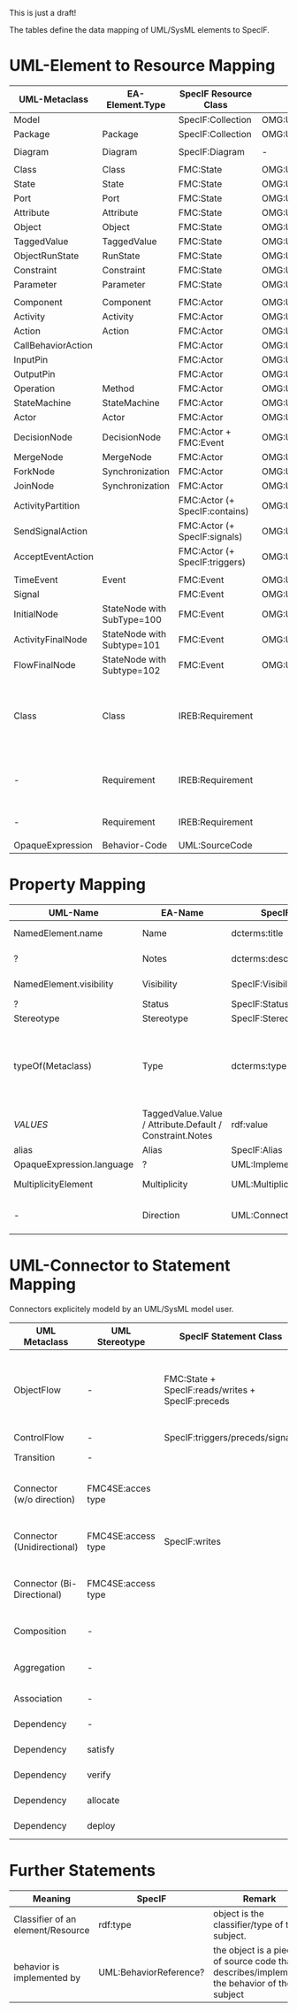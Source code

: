This is just a draft!

The tables define the data mapping of UML/SysML elements to SpecIF.

# UML-Element to Resource Mapping

|UML-Metaclass|EA-Element.Type|SpecIF Resource Class|dcterms:type|SpecIF:Stereotype|Remark|
|-|-|-|-|-|-|
|Model||SpecIF:Collection|OMG:UML:2.5.1:Model|
|Package|Package|SpecIF:Collection|OMG:UML:2.5.1:Package|
|||||
|Diagram|Diagram|SpecIF:Diagram|-|
|||||
|Class|Class|FMC:State|OMG:UML:2.5.1:Class|
|State|State|FMC:State|OMG:UML:2.5.1:State|
|Port|Port|FMC:State|OMG:UML:2.5.1:Port|
|Attribute|Attribute|FMC:State|OMG:UML:2.5.1:Attribute|
|Object|Object|FMC:State|OMG:UML:2.5.1:Object|
|TaggedValue|TaggedValue|FMC:State|OMG:UML:2.5.1:TaggedValue|
|ObjectRunState|RunState|FMC:State|OMG:UML:2.5.1:RunState|
|Constraint|Constraint|FMC:State|OMG:UML:2.5.1:Constraint|
|Parameter|Parameter|FMC:State|OMG:UML:2.5.1:Parameter|
||||||
|Component|Component|FMC:Actor|OMG:UML:2.5.1:Component|
|Activity|Activity|FMC:Actor|OMG:UML:2.5.1:Activity|
|Action|Action|FMC:Actor|OMG:UML:2.5.1:Action|
|CallBehaviorAction||FMC:Actor|OMG:UML:2.5.1:CallBehaviorAction|
|InputPin||FMC:Actor|OMG:UML:2.5.1:InputPin|
|OutputPin||FMC:Actor|OMG:UML:2.5.1:OutputPin|
|Operation|Method|FMC:Actor|OMG:UML:2.5.1:Operation|
|StateMachine|StateMachine|FMC:Actor|OMG:UML:2.5.1:StateMachine|
|Actor|Actor|FMC:Actor|OMG:UML:2.5.1:Actor|
|DecisionNode|DecisionNode|FMC:Actor + FMC:Event|OMG:UML:2.5.1:DecisionNode|
|MergeNode|MergeNode|FMC:Actor|OMG:UML:2.5.1:MegeNode|
|ForkNode|Synchronization|FMC:Actor|OMG:UML:2.5.1:ForkNode|
|JoinNode|Synchronization|FMC:Actor|OMG:UML:2.5.1:JoinNode|
|ActivityPartition||FMC:Actor (+ SpecIF:contains)|OMG:UML:2.5.1:ActivityPartition|
|SendSignalAction||FMC:Actor (+ SpecIF:signals)|OMG:UML:2.5.1:SendSignalAction|
|AcceptEventAction||FMC:Actor (+ SpecIF:triggers)|OMG:UML:2.5.1:AcceptEventAction|
|||||
|TimeEvent|Event|FMC:Event|OMG:UML:2.5.1:TimeEvent|
|Signal||FMC:Event|OMG:UML:2.5.1:Signal|
|InitialNode|StateNode with SubType=100|FMC:Event|OMG:UML:2.5.1:InitialNode|
|ActivityFinalNode|StateNode with Subtype=101|FMC:Event|OMG:UML:2.5.1:ActivityFinal|
|FlowFinalNode|StateNode with Subtype=102|FMC:Event|OMG:UML:2.5.1:FlowFinal|
|||||
|Class|Class|IREB:Requirement||requirement|The SysML requirement as defined by the SysML spec.|
|-|Requirement|IREB:Requirement||requirement|The SysML Requirement as represented in EA.|
|-|Requirement|IREB:Requirement|||EA Requirement|
|||||
|OpaqueExpression|Behavior-Code|UML:SourceCode||


# Property Mapping

|UML-Name|EA-Name|SpecIF-Property|Remark|
|-|-|-|-|
|NamedElement.name|Name|dcterms:title|The name of an UML element|
|?|Notes|dcterms:description|The element descriptional text.|
|NamedElement.visibility|Visibility|SpecIF:VisibilityKind|e.g. Public, Private, Protected, Package|
|?|Status|SpecIF:Status|The element status value.|
|Stereotype|Stereotype|SpecIF:Stereotype||
|typeOf(Metaclass)|Type|dcterms:type|e.g. OMG:UML:2.5.1:Constraint. To avoid define a SpecIF Resource type for each UML element, a type attribute is used instead of metaclass inheritance.|
|_VALUES_|TaggedValue.Value / Attribute.Default / Constraint.Notes |rdf:value|An (initial) value of an attribute, tagged value, object run state etc.|
|alias|Alias|SpecIF:Alias||
|OpaqueExpression.language|?|UML:ImplementationLanguage?|e.g. Java, C, C# etc.|
|MultiplicityElement|Multiplicity|UML:Multiplicity?|e.g. a connector end multiplicity (*, 1..5 etc.)|
|-|Direction|UML:ConnectorDirection?|The connector direction e.g. Source -> Target, Unspecificd etc.|


# UML-Connector to Statement Mapping
Connectors explicitely modeld by an UML/SysML model user.

|UML Metaclass|UML Stereotype|SpecIF Statement Class|Remark|
|-|-|-|-|
|ObjectFlow|-|FMC:State + SpecIF:reads/writes + SpecIF:preceds|FMC:State + SpecIF:reads/writes to transfer the Object, additionally a control flow to trigger the reading actor|
|ControlFlow|-|SpecIF:triggers/preceds/signals||
|Transition|-||Used to interconnect states|
|Connector (w/o direction)|FMC4SE:acces type||Used in FMC4SE compositional structure modeling (---)|
|Connector (Unidirectional)|FMC4SE:access type|SpecIF:writes|Used in FMC4SE compositional structure modeling (-->)|
|Connector (Bi-Directional)|FMC4SE:access type||Used in FMC4SE compositional structure modeling (<->)|
|Composition|-||UML/SysML composition (black diamond)|
|Aggregation|-||UML/SysML aggregation (white diamond)|
|Association|-||UML/SysML association|
|Dependency|-||UML/SysML dependency|
|Dependency|satisfy||SysML satisfy connection|
|Dependency|verify||SysML verify connection|
|Dependency|allocate||SysML allocation connection|
|Dependency|deploy||UML deployment connection|

# Further Statements

|Meaning|SpecIF|Remark|
|-|-|-|
|Classifier of an element/Resource|rdf:type|object is the classifier/type of the subject.|
|behavior is implemented by|UML:BehaviorReference?|the object is a piece of source code that describes/implements the behavior of the subject|


